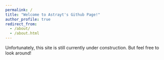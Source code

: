 ```yaml
---
permalink: /
title: "Welcome to Astrayt's Github Page!"
author_profile: true
redirect_from: 
  - /about/
  - /about.html
---
```


Unfortunately, this site is still currently under construction. But feel free to look around!

